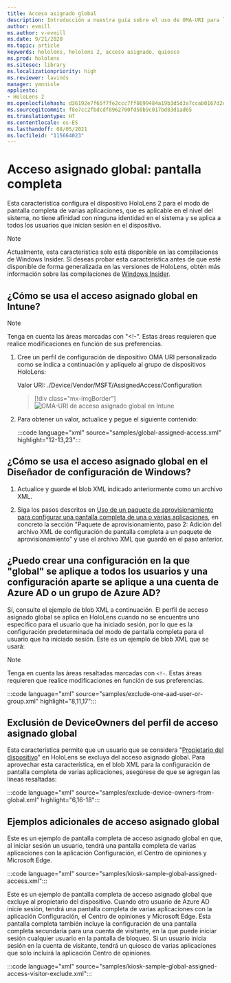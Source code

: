 ```yaml
---
title: Acceso asignado global
description: Introducción a nuestra guía sobre el uso de OMA-URI para las pantallas completas de acceso asignado global con Intune y el Diseñador de configuración de Windows.
author: evmill
ms.author: v-evmill
ms.date: 9/21/2020
ms.topic: article
keywords: hololens, hololens 2, acceso asignado, quiosco
ms.prod: hololens
ms.sitesec: library
ms.localizationpriority: high
ms.reviewer: lavinds
manager: yannisle
appliesto:
- HoloLens 2
ms.openlocfilehash: d36192e7f65f7fe2ccc7ff8699484a19b3d5d3a7ccab0167d2dbdcaf64bb5880
ms.sourcegitcommit: f8e7cc2fbdcdf8962700fd50b9c017bd83d1ad65
ms.translationtype: HT
ms.contentlocale: es-ES
ms.lasthandoff: 08/05/2021
ms.locfileid: "115664023"
---
```

# <a name="global-assigned-access--kiosk"></a>Acceso asignado global: pantalla completa

Esta característica configura el dispositivo HoloLens 2 para el modo de pantalla completa de varias aplicaciones, que es aplicable en el nivel del sistema, no tiene afinidad con ninguna identidad en el sistema y se aplica a todos los usuarios que inician sesión en el dispositivo.

> [!NOTE]
> Actualmente, esta característica solo está disponible en las compilaciones de Windows Insider. Si deseas probar esta característica antes de que esté disponible de forma generalizada en las versiones de HoloLens, obtén más información sobre las compilaciones de [Windows Insider](hololens-insider.md).

## <a name="how-to-use-global-assigned-access-in-intune"></a>¿Cómo se usa el acceso asignado global en Intune?

> [!NOTE]
> Tenga en cuenta las áreas marcadas con "<!-". Estas áreas requieren que realice modificaciones en función de sus preferencias.

1. Cree un perfil de configuración de dispositivo OMA URI personalizado como se indica a continuación y aplíquelo al grupo de dispositivos HoloLens:

    Valor URI: ./Device/Vendor/MSFT/AssignedAccess/Configuration

    > [!div class="mx-imgBorder"]
    > ![OMA-URI de acceso asignado global en Intune](images/global-assigned-access-omauri.png)

2. Para obtener un valor, actualice y pegue el siguiente contenido:

    :::code language="xml" source="samples/global-assigned-access.xml" highlight="12-13,23":::

## <a name="how-to-use-global-assigned-access-in-windows-configuration-designer"></a>¿Cómo se usa el acceso asignado global en el Diseñador de configuración de Windows?

1. Actualice y guarde el blob XML indicado anteriormente como un archivo XML. 

2. Siga los pasos descritos en [Uso de un paquete de aprovisionamiento para configurar una pantalla completa de una o varias aplicaciones](hololens-kiosk.md#use-a-provisioning-package-to-set-up-a-single-app-or-multi-app-kiosk), en concreto la sección "Paquete de aprovisionamiento, paso 2: Adición del archivo XML de configuración de pantalla completa a un paquete de aprovisionamiento" y use el archivo XML que guardó en el paso anterior.

## <a name="can-i-create-a-configuration-where-global-applies-to-everyone-and-separate-configuration-applies-to-1-azure-ad-account-or-azure-ad-group"></a>¿Puedo crear una configuración en la que "global" se aplique a todos los usuarios y una configuración aparte se aplique a una cuenta de Azure AD o un grupo de Azure AD? 

Sí, consulte el ejemplo de blob XML a continuación. El perfil de acceso asignado global se aplica en HoloLens cuando no se encuentra uno específico para el usuario que ha iniciado sesión, por lo que es la configuración predeterminada del modo de pantalla completa para el usuario que ha iniciado sesión.
Este es un ejemplo de blob XML que se usará:

> [!NOTE]
> Tenga en cuenta las áreas resaltadas marcadas con `<!-`. Estas áreas requieren que realice modificaciones en función de sus preferencias.

 :::code language="xml" source="samples/exclude-one-aad-user-or-group.xml" highlight="8,11,17":::

## <a name="excluding-deviceowners-from-global-assigned-access-profile"></a>Exclusión de DeviceOwners del perfil de acceso asignado global

Esta característica permite que un usuario que se considera "[Propietario del dispositivo](security-adminless-os.md)" en HoloLens se excluya del acceso asignado global. Para aprovechar esta característica, en el blob XML para la configuración de pantalla completa de varias aplicaciones, asegúrese de que se agregan las líneas resaltadas:

 :::code language="xml" source="samples/exclude-device-owners-from-global.xml" highlight="6,16-18":::

## <a name="additional-global-assigned-access-examples"></a>Ejemplos adicionales de acceso asignado global

Este es un ejemplo de pantalla completa de acceso asignado global en que, al iniciar sesión un usuario, tendrá una pantalla completa de varias aplicaciones con la aplicación Configuración, el Centro de opiniones y Microsoft Edge.

:::code language="xml" source="samples/kiosk-sample-global-assigned-access.xml":::

Este es un ejemplo de pantalla completa de acceso asignado global que excluye al propietario del dispositivo. Cuando otro usuario de Azure AD inicie sesión, tendrá una pantalla completa de varias aplicaciones con la aplicación Configuración, el Centro de opiniones y Microsoft Edge. Esta pantalla completa también incluye la configuración de una pantalla completa secundaria para una cuenta de visitante, en la que puede iniciar sesión cualquier usuario en la pantalla de bloqueo. Si un usuario inicia sesión en la cuenta de visitante, tendrá un quiosco de varias aplicaciones que solo incluirá la aplicación Centro de opiniones.

:::code language="xml" source="samples/kiosk-sample-global-assigned-access-visitor-exclude.xml":::
